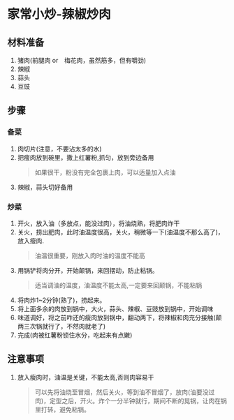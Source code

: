 # 家常小炒-辣椒炒肉
## 材料准备
1. 猪肉(前腿肉 or　梅花肉，虽然筋多，但有嚼劲)
2. 辣椒
3. 蒜头
4. 豆豉

## 步骤
### 备菜
1. 肉切片(注意，不要沾太多的水)
2. 把瘦肉放到碗里，撒上红薯粉,抓匀，放到旁边备用
   > 如果很干，粉没有完全包裹上肉，可以适量加入点油
3. 辣椒，蒜头切好备用

### 炒菜
1. 开火，放入油（多放点，能没过肉），将油烧熟，将肥肉炸干
2. 关火，捞出肥肉，此时油温度很高，关火，稍微等一下(油温度不那么高了)，放入瘦肉.
   > 油温很重要，刚放入肉时油的温度不能高
3. 用锅铲将肉分开，开始颠锅，来回摆动，防止粘锅。
   > 适当调油的温度，油温度不能太高,一定要来回颠锅，不能粘锅
4. 将肉炸1~2分钟(熟了)，捞起来。
5. 将上面多余的肉放到锅中，大火，蒜头、辣椒、豆豉放到锅中，开始调味
6.  味道调好，将之前咋还的瘦肉放到锅中，翻动两下，将辣椒和肉充分接触(颠两三次锅就行了，不然肉就老了)
7. 完成(肉被红薯粉锁住水分，吃起来有点嫩)

## 注意事项
1. 放入瘦肉时，油温是关键，不能太高,否则肉容易干
   > 可以先将油烧至冒烟，然后关火，等到油不冒烟了，放肉(油要没过肉)，定型之后，开火。炸个一分半钟就行，期间不断的晃锅，让肉在锅里打转，避免粘锅。
